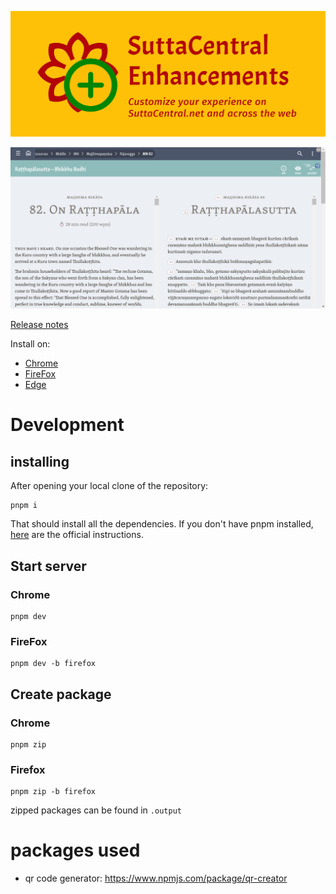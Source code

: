 ![banner](./images/marquee.png)

![screenshot](./images/screenshot-legacy.png)

[Release notes](./releaseNotes.md)

Install on:

- [Chrome](https://chromewebstore.google.com/detail/suttacentral-enhancement/lfkeephdohbmmbinhckfdeoajdbbkian)
- [FireFox](https://addons.mozilla.org/en-US/firefox/addon/suttacentral-enhancements/)
- [Edge](https://microsoftedge.microsoft.com/addons/detail/suttacentral-enhancement-/pcfibmblmflmdhdaaeojhldgcandgdob)

# Development

## installing

After opening your local clone of the repository:

```
pnpm i
```

That should install all the dependencies. If you don't have pnpm installed, [here](https://pnpm.io/installation) are the official instructions.

## Start server

### Chrome

```
pnpm dev
```

### FireFox

```
pnpm dev -b firefox
```

## Create package

### Chrome

```
pnpm zip
```

### Firefox

```
pnpm zip -b firefox
```

zipped packages can be found in `.output`

# packages used

- qr code generator: https://www.npmjs.com/package/qr-creator
